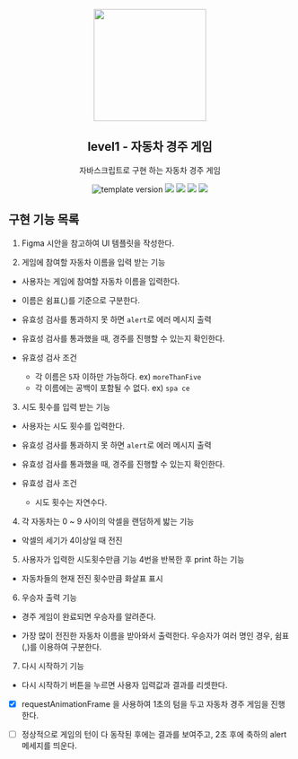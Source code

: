 <p align="middle" >
  <img width="200px;" src="https://user-images.githubusercontent.com/50367798/106415730-2645a280-6493-11eb-876c-ef7172652261.png"/>
</p>
<h2 align="middle">level1 - 자동차 경주 게임</h2>
<p align="middle">자바스크립트로 구현 하는 자동차 경주 게임</p>
<p align="middle">
  <img src="https://img.shields.io/badge/version-1.0.0-blue?style=flat-square" alt="template version"/>
  <img src="https://img.shields.io/badge/language-html-red.svg?style=flat-square"/>
  <img src="https://img.shields.io/badge/language-css-blue.svg?style=flat-square"/>
  <img src="https://img.shields.io/badge/language-js-yellow.svg?style=flat-square"/>
  <img src="https://img.shields.io/badge/license-MIT-brightgreen.svg?style=flat-square"/>
</p>

## 구현 기능 목록

1. Figma 시안을 참고하여 UI 템플릿을 작성한다.

2. 게임에 참여할 자동차 이름을 입력 받는 기능

-   사용자는 게임에 참여할 자동차 이름을 입력한다.

-   이름은 쉼표(,)를 기준으로 구분한다.

-   유효성 검사를 통과하지 못 하면 `alert`로 에러 메시지 출력

-   유효성 검사를 통과했을 때, 경주를 진행할 수 있는지 확인한다.

-   유효성 검사 조건
    -   각 이름은 `5`자 이하만 가능하다. ex) `moreThanFive`
    -   각 이름에는 공백이 포함될 수 없다. ex) `spa ce`

3. 시도 횟수를 입력 받는 기능

-   사용자는 시도 횟수를 입력한다.

-   유효성 검사를 통과하지 못 하면 `alert`로 에러 메시지 출력

-   유효성 검사를 통과했을 때, 경주를 진행할 수 있는지 확인한다.

-   유효성 검사 조건
    -   시도 횟수는 자연수다.

4. 각 자동차는 0 ~ 9 사이의 악셀을 랜덤하게 밟는 기능

-   악셀의 세기가 4이상일 때 전진

5. 사용자가 입력한 시도횟수만큼 기능 4번을 반복한 후 print 하는 기능

-   자동차들의 현재 전진 횟수만큼 화살표 표시

6. 우승자 출력 기능

-   경주 게임이 완료되면 우승자를 알려준다.

-   가장 많이 전진한 자동차 이름을 받아와서 출력한다. 우승자가 여러 명인 경우, 쉼표(,)를 이용하여 구분한다.

7. 다시 시작하기 기능

-   다시 시작하기 버튼을 누르면 사용자 입력값과 결과를 리셋한다.

-   [x] requestAnimationFrame 을 사용하여 1초의 텀을 두고 자동차 경주 게임을 진행한다.

-   [ ] 정상적으로 게임의 턴이 다 동작된 후에는 결과를 보여주고, 2초 후에 축하의 alert 메세지를 띄운다.
